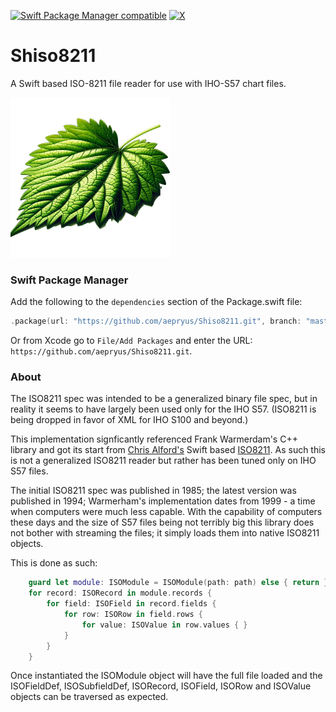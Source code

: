 [![Swift Package Manager compatible](https://img.shields.io/badge/SPM-compatible-brightgreen.svg)](https://github.com/apple/swift-package-manager)
[![X](https://img.shields.io/badge/X-@JoeCharlier-blue.svg?style=flat)](http://twitter.com/JoeCharlier)
# Shiso8211

A Swift based ISO-8211 file reader for use with IHO-S57 chart files.

![Shiso](Shiso256.png)
### Swift Package Manager

Add the following to the ```dependencies``` section of the Package.swift file:
```swift
.package(url: "https://github.com/aepryus/Shiso8211.git", branch: "master"),
```

Or from Xcode go to `File/Add Packages` and enter the URL: `https://github.com/aepryus/Shiso8211.git`.

### About

The ISO8211 spec was intended to be a generalized binary file spec, but in reality it seems to have largely been used only for the IHO S57.  (ISO8211 is being dropped in favor of XML for IHO S100 and beyond.)

This implementation signficantly referenced Frank Warmerdam's C++ library and got its start from [Chris Alford's](https://github.com/chrisvalford) Swift based [ISO8211](https://github.com/chrisvalford/ISO8211).  As such this is not a generalized ISO8211 reader but rather has been tuned only on IHO S57 files.

The initial ISO8211 spec was published in 1985; the latest version was published in 1994; Warmerham's implementation dates from 1999 - a time when computers were much less capable.  With the capability of computers these days and the size of S57 files being not terribly big this library does not bother with streaming the files; it simply loads them into native ISO8211 objects.

This is done as such:

```swift
    guard let module: ISOModule = ISOModule(path: path) else { return }
    for record: ISORecord in module.records {
        for field: ISOField in record.fields {
            for row: ISORow in field.rows {
                for value: ISOValue in row.values { }
            }
        }
    }
```

Once instantiated the ISOModule object will have the full file loaded and the ISOFieldDef, ISOSubfieldDef, ISORecord, ISOField, ISORow and ISOValue objects can be traversed as expected.
